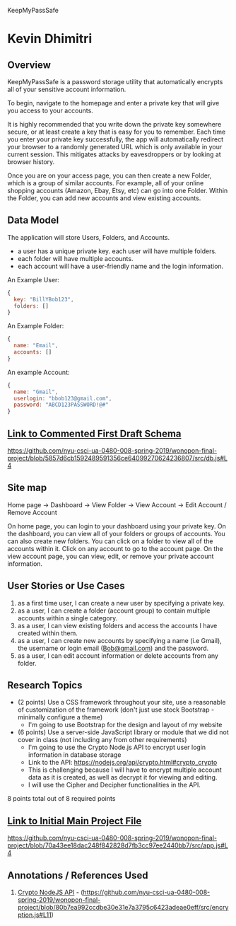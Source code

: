 KeepMyPassSafe

# Kevin Dhimitri

## Overview

KeepMyPassSafe is a password storage utility that automatically encrypts all of your sensitive account information. 

To begin, navigate to the homepage and enter a private key that will give you access to your accounts.

It is highly recommended that you write down the private key somewhere secure, or at least create a key that is easy for you to remember. Each time you enter your private key successfully, the app will automatically redirect your browser to a randomly generated URL which is only available in your current session. This mitigates attacks by eavesdroppers or by looking at browser history.

Once you are on your access page, you can then create a new Folder, which is a group of similar accounts. For example, all of your online shopping accounts (Amazon, Ebay, Etsy, etc) can go into one Folder. Within the Folder, you can add new accounts and view existing accounts.


## Data Model

The application will store Users, Folders, and Accounts.

* a user has a unique private key. each user will have multiple folders.
* each folder will have multiple accounts.
* each account will have a user-friendly name and the login information.

An Example User:

```javascript
{
  key: "BillYBob123",
  folders: []
}
```

An Example Folder:

```javascript
{
  name: "Email",
  accounts: []
}
```

An example Account:
```javascript
{
  name: "Gmail",
  userlogin: "bbob123@gmail.com",
  password: "ABCD123PASSWORD!@#"
}
```

## [Link to Commented First Draft Schema](db.js) 

https://github.com/nyu-csci-ua-0480-008-spring-2019/wonopon-final-project/blob/5857d6cb1592489591356ce64099270624236807/src/db.js#L4

## Site map

Home page -> Dashboard -> View Folder -> View Account -> Edit Account / Remove Account

On home page, you can login to your dashboard using your private key. 
On the dashboard, you can view all of your folders or groups of accounts. You can also create new folders.
You can click on a folder to view all of the accounts within it. Click on any account to go to the account page.
On the view account page, you can view, edit, or remove your private account information.

## User Stories or Use Cases

1. as a first time user, I can create a new user by specifying a private key.
2. as a user, I can create a folder (account group) to contain multiple accounts within a single category.
3. as a user, I can view existing folders and access the accounts I have created within them.
4. as a user, I can create new accounts by specifying a name (i.e Gmail), the username or login email (Bob@gmail.com) and the password.
5. as a user, I can edit account information or delete accounts from any folder.

## Research Topics

* (2 points) Use a CSS framework throughout your site, use a reasonable of customization of the framework (don't just use stock Bootstrap - minimally configure a theme)
    * I'm going to use Bootstrap for the design and layout of my website
* (6 points) Use a server-side JavaScript library or module that we did not cover in class (not including any from other requirements)
    * I'm going to use the Crypto Node.js API to encrypt user login information in database storage
    * Link to the API: https://nodejs.org/api/crypto.html#crypto_crypto
    * This is challenging because I will have to encrypt multiple account data as it is created, as well as decrypt it for viewing and editing.
    * I will use the Cipher and Decipher functionalities in the API.

8 points total out of 8 required points 

## [Link to Initial Main Project File](app.js) 

https://github.com/nyu-csci-ua-0480-008-spring-2019/wonopon-final-project/blob/70a43ee18dac248f842828d7fb3cc97ee2440bb7/src/app.js#L4


## Annotations / References Used

1. [Crypto NodeJS API](https://nodejs.org/api/crypto.html) - (https://github.com/nyu-csci-ua-0480-008-spring-2019/wonopon-final-project/blob/80b7ea992ccdbe30e31e7a3795c6423adeae0eff/src/encryption.js#L11)
